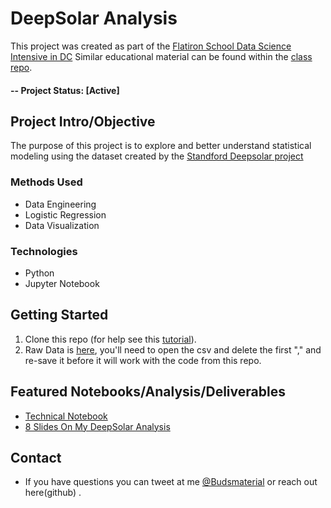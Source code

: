 # DeepSolar Analysis
This project was created as part of the [Flatiron School Data Science Intensive in DC](https://flatironschool.com/) Similar educational material can be found within the [class repo](https://github.com/learn-co-students/dc-ds-100719).

#### -- Project Status: [Active]

## Project Intro/Objective
The purpose of this project is to explore and better understand statistical modeling using the dataset created by the [Standford Deepsolar project](http://web.stanford.edu/group/deepsolar/home.html)

### Methods Used
* Data Engineering
* Logistic Regression 
* Data Visualization

### Technologies
* Python
* Jupyter Notebook

## Getting Started

1. Clone this repo (for help see this [tutorial](https://help.github.com/articles/cloning-a-repository/)).
2. Raw Data is [here](http://web.stanford.edu/group/deepsolar/deepsolar_tract.csv), you'll need to open the csv and delete the first "," and re-save it before it will work with the code from this repo.

## Featured Notebooks/Analysis/Deliverables
* [Technical Notebook](https://github.com/BudBernhard/DeepSolarAnalysis/blob/master/Technical_Notebook.ipynb)
* [8 Slides On My DeepSolar Analysis](https://github.com/BudBernhard/DeepSolarAnalysis/blob/master/Solar_Decisions.pdf)

## Contact
* If you have questions you can tweet at me [@Budsmaterial](https://twitter.com/BudsMaterial) or reach out here(github) .  

